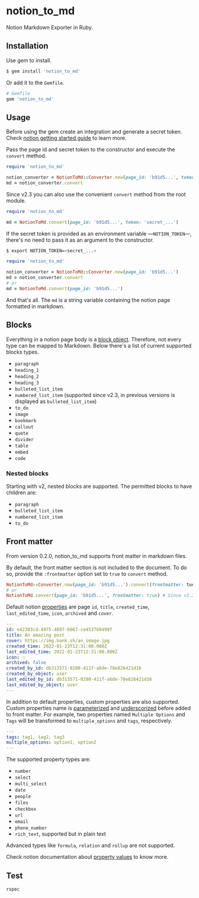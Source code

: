 # notion_to_md
Notion Markdown Exporter in Ruby.

## Installation
Use gem to install.
```bash
$ gem install 'notion_to_md'
```

Or add it to the `Gemfile`.
```ruby
# Gemfile
gem 'notion_to_md'
```

## Usage
Before using the gem create an integration and generate a secret token. Check [notion getting started guide](https://developers.notion.com/docs/getting-started) to learn more.

Pass the page id and secret token to the constructor and execute the `convert` method.

```ruby
require 'notion_to_md'

notion_converter = NotionToMd::Converter.new(page_id: 'b91d5...', token: 'secret_...')
md = notion_converter.convert
```

Since v2.3 you can also use the convenient `convert` method from the root module.

```ruby
require 'notion_to_md'

md = NotionToMd.convert(page_id: 'b91d5...', token: 'secret_...')
```

If the secret token is provided as an environment variable —`NOTION_TOKEN`—, there's no need to pass it as an argument to the constructor.

```bash
$ export NOTION_TOKEN=<secret_...>
```

```ruby
require 'notion_to_md'

notion_converter = NotionToMd::Converter.new(page_id: 'b91d5...')
md = notion_converter.convert
# or
md = NotionToMd.convert(page_id: 'b91d5...')
```

And that's all. The `md` is a string variable containing the notion page formatted in markdown.

## Blocks

Everything in a notion page body is a [block object](https://developers.notion.com/reference/block#block-object-keys). Therefore, not every type can be mapped to Markdown. Below there's a list of current supported blocks types.

* `paragraph`
* `heading_1`
* `heading_2`
* `heading_3`
* `bulleted_list_item`
* `numbered_list_item` (supported since v2.3, in previous versions is displayed as `bulleted_list_item`)
* `to_do`
* `image`
* `bookmark`
* `callout`
* `quote`
* `divider`
* `table`
* `embed`
* `code`

### Nested blocks

Starting with v2, nested blocks are supported. The permitted blocks to have children are:

* `paragraph`
* `bulleted_list_item`
* `numbered_list_item`
* `to_do`

## Front matter

From version 0.2.0, notion_to_md supports front matter in markdown files.

By default, the front matter section is not included to the document. To do so, provide the `:frontmatter` option set to `true` to `convert` method.

```ruby
NotionToMd::Converter.new(page_id: 'b91d5...').convert(frontmatter: tue)
# or
NotionToMd.convert(page_id: 'b91d5...', frontmatter: true) # Since v2.3
```

Default notion [properties](https://developers.notion.com/reference/page#all-pages) are page `id`, `title`, `created_time`, `last_edited_time`, `icon`, `archived` and `cover`.

```yml
---
id: e42383cd-4975-4897-b967-ce453760499f
title: An amazing post
cover: https://img.bank.sh/an_image.jpg
created_time: 2022-01-23T12:31:00.000Z
last_edited_time: 2022-01-23T12:31:00.000Z
icon: 💥
archived: false
created_by_id: db313571-0280-411f-a6de-70e826421d16
created_by_object: user
last_edited_by_id: db313571-0280-411f-a6de-70e826421d16
last_edited_by_object: user
---
```

In addition to default properties, custom properties are also supported.
Custom properties name is [parameterized](https://api.rubyonrails.org/classes/ActiveSupport/Inflector.html#method-i-parameterize) and [underscorized](https://api.rubyonrails.org/classes/ActiveSupport/Inflector.html#method-i-underscore) before added to front matter.
For example, two properties named `Multiple Options` and `Tags` will be transformed to `multiple_options` and `tags`, respectively.

```yml
---
tags: tag1, tag2, tag3
multiple_options: option1, option2
---
```

The supported property types are:

* `number`
* `select`
* `multi_select`
* `date`
* `people`
* `files`
* `checkbox`
* `url`
* `email`
* `phone_number`
* `rich_text`, supported but in plain text

Advanced types like `formula`, `relation` and `rollup` are not supported.

Check notion documentation about [property values](https://developers.notion.com/reference/property-value-object#all-property-values) to know more.

## Test
```bash
rspec
```
